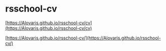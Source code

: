 # rsschool-cv

[https://Alovaris.github.io/rsschool-cv/cv](https://Alovaris.github.io/rsschool-cv/cv)

[https://Alovaris.github.io/rsschool-cv/](https://Alovaris.github.io/rsschool-cv/)

